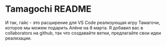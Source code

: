 # Tamagochi README
И так, гайс - это расширение для VS Code реализующая игру Тамагочи, которое мы можем подарить Алёне на 8 марта. Я добавил вас в collaborators на github, так что создавайте ветки, предлагайте свои идеи реализации.